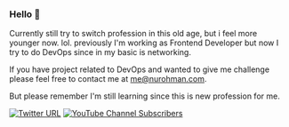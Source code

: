 ### Hello 👋

Currently still try to switch profession in this old age, but i feel more younger now. lol.  previously I'm working as Frontend Developer but now I try to do DevOps since in my basic is networking. 

If you have project related to DevOps and wanted to give me challenge please feel free to contact me at me@nurohman.com. 

But please remember I'm still learning since this is new profession for me. 

[![Twitter URL](https://img.shields.io/twitter/url?label=%40nucther&logo=LinkedIn&style=social&url=https%3A%2F%2Fwww.linkedin.com%2Fin%2Fnucther%2F)](https://www.linkedin.com/in/nucther/)
[![YouTube Channel Subscribers](https://img.shields.io/youtube/channel/subscribers/UCcvbweGw-5InsoJ2o4jm7cw?label=Nurohman&style=social)](https://youtube.com/@nurohman.)

<!--
**nucther/nucther** is a ✨ _special_ ✨ repository because its `README.md` (this file) appears on your GitHub profile.

Here are some ideas to get you started:

- 🔭 I’m currently working on ...
- 🌱 I’m currently learning ...
- 👯 I’m looking to collaborate on ...
- 🤔 I’m looking for help with ...
- 💬 Ask me about ...
- 📫 How to reach me: ...
- 😄 Pronouns: ...
- ⚡ Fun fact: ...
-->
